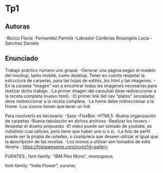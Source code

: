 # Tp1
## Autoras
-Bocco Flavia
-Fernandez Pamela
-Labrador Cardenas Rosangela Lucia
-Sanchez Daniela

## Enunciado
Trabajo práctico número uno grupal: -Generar una página según el modelo del mockup, tanto mobile, como desktop. Tener en cuenta respetar la estructura de carpetas, para las hojas de estilos, los html y las imagenes. -En la carpeta “images” van a encontrar todas las imagenes necesarias para realizar dicho trabajo. -La primer imagen del caroulsel deve redireccionar a la receta completa (nuevo html). -El primer link del nav "platos" (ensalada) deve redireccionar a la receta completa. -La home debe redireccionar a la Home -Los iconos tienen que tener un link

Para resolverlo es necesario: -Sass -FlexBox -HTML5 -Buena organización de carpetas -Buena tabulación en dichos archivos -Realizar los hovers -Respetar el diseño propuesto -El video puede ser tomado de youtube, es indistinto cual utilices, pero tiene que haber uno si o si. -La foto de perfil puede ser la propia de ustedes, o cualquiera que deseen utilizar al igual que la descripción de las recetas. -Los iconos a utilizar son tomados de esta libreria : https://fontawesome.com/icons?d=gallery

FUENTES : font-family: "IBM Plex Mono", monospace;

font-family: "Indie Flower", cursive;
